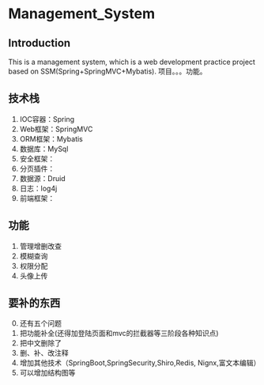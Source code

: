 # Management_System


## Introduction
This is a management system, which is a web development practice project based on SSM(Spring+SpringMVC+Mybatis). 项目。。。功能。

## 技术栈
1. IOC容器：Spring
2. Web框架：SpringMVC
3. ORM框架：Mybatis
4. 数据库：MySql
5. 安全框架：
6. 分页插件：
7. 数据源：Druid
8. 日志：log4j
9. 前端框架：

## 功能
1. 管理增删改查
2. 模糊查询
3. 权限分配
4. 头像上传


## 要补的东西
0. 还有五个问题
1. 把功能补全(还得加登陆页面和mvc的拦截器等三阶段各种知识点)
2. 把中文删除了
3. 删、补、改注释
4. 增加其他技术（SpringBoot,SpringSecurity,Shiro,Redis, Nignx,富文本编辑）
5. 可以增加结构图等
